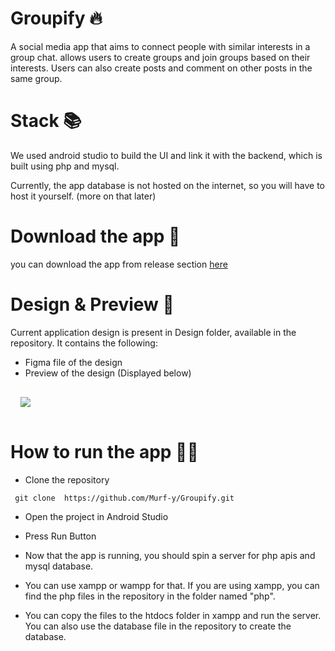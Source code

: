 # Groupify 🔥

A social media app that aims to connect people with similar interests in a group chat. allows users to create groups and join groups based on their interests. Users can also create posts and comment on other posts in the same group.

# Stack 📚
We used android studio to build the UI and link it with the backend, which is built using php and mysql.

Currently, the app database is not hosted on the internet, so you will have to host it yourself. (more on that later)

# Download the app 📲
you can download the app from release section [here](https://github.com/Murf-y/Groupify.git)

# Design & Preview 🎨 
Current application design is present in Design folder, available in the repository. It contains the following:
- Figma file of the design
- Preview of the design (Displayed below)

<img style="margin:1rem" src="./Design/preview.svg">

# How to run the app 🏃‍♂️ 
- Clone the repository 
```
 git clone  https://github.com/Murf-y/Groupify.git
```

- Open the project in Android Studio
- Press Run Button

- Now that the app is running, you should spin a server for php apis and mysql database. 
- You can use xampp or wampp for that.
If you are using xampp, you can find the php files in the repository in the folder named "php". 
- You can copy the files to the htdocs folder in xampp and run the server. You can also use the database file in the repository to create the database.
